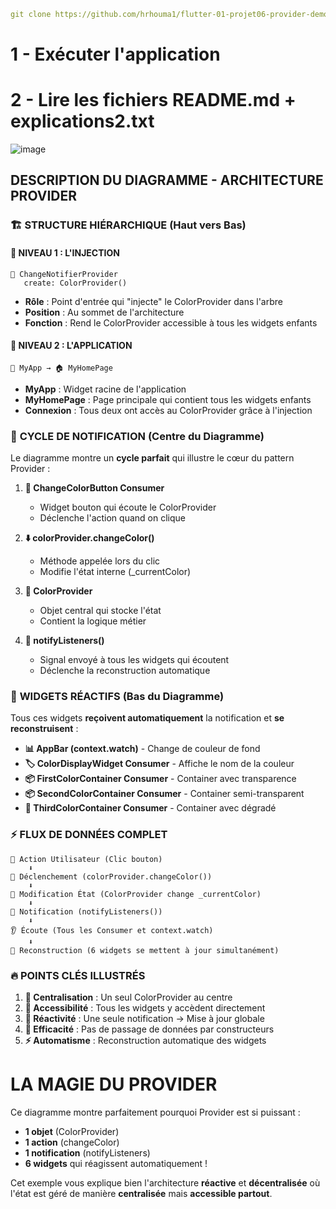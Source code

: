 
```yaml
git clone https://github.com/hrhouma1/flutter-01-projet06-provider-demo.git
```

# 1 - Exécuter l'application

# 2 - Lire les fichiers README.md + explications2.txt

![image](https://github.com/user-attachments/assets/bc730cf6-7a5d-4cf7-a9b8-75fc06ed0834)



##  **DESCRIPTION DU DIAGRAMME - ARCHITECTURE PROVIDER**

### 🏗️ **STRUCTURE HIÉRARCHIQUE (Haut vers Bas)**

#### 🔸 **NIVEAU 1 : L'INJECTION**
```
🏪 ChangeNotifierProvider
   create: ColorProvider()
```
- **Rôle** : Point d'entrée qui "injecte" le ColorProvider dans l'arbre
- **Position** : Au sommet de l'architecture
- **Fonction** : Rend le ColorProvider accessible à tous les widgets enfants

#### 🔸 **NIVEAU 2 : L'APPLICATION**
```
📱 MyApp → 🏠 MyHomePage
```
- **MyApp** : Widget racine de l'application
- **MyHomePage** : Page principale qui contient tous les widgets enfants
- **Connexion** : Tous deux ont accès au ColorProvider grâce à l'injection

### 🔄 **CYCLE DE NOTIFICATION (Centre du Diagramme)**

Le diagramme montre un **cycle parfait** qui illustre le cœur du pattern Provider :

1. **🔘 ChangeColorButton Consumer** 
   - Widget bouton qui écoute le ColorProvider
   - Déclenche l'action quand on clique

2. **⬇️ colorProvider.changeColor()**
   - Méthode appelée lors du clic
   - Modifie l'état interne (_currentColor)

3. **🎯 ColorProvider**
   - Objet central qui stocke l'état
   - Contient la logique métier

4. **📢 notifyListeners()**
   - Signal envoyé à tous les widgets qui écoutent
   - Déclenche la reconstruction automatique

### 🎨 **WIDGETS RÉACTIFS (Bas du Diagramme)**

Tous ces widgets **reçoivent automatiquement** la notification et **se reconstruisent** :

- **📊 AppBar (context.watch)** - Change de couleur de fond
- **🏷️ ColorDisplayWidget Consumer** - Affiche le nom de la couleur
- **📦 FirstColorContainer Consumer** - Container avec transparence
- **📦 SecondColorContainer Consumer** - Container semi-transparent  
- **🎨 ThirdColorContainer Consumer** - Container avec dégradé

### ⚡ **FLUX DE DONNÉES COMPLET**

```
🎯 Action Utilisateur (Clic bouton)
    ⬇️
🔄 Déclenchement (colorProvider.changeColor())
    ⬇️
🏪 Modification État (ColorProvider change _currentColor)
    ⬇️
📢 Notification (notifyListeners())
    ⬇️
👂 Écoute (Tous les Consumer et context.watch)
    ⬇️
🎨 Reconstruction (6 widgets se mettent à jour simultanément)
```

### 🔥 **POINTS CLÉS ILLUSTRÉS**

1. **🏪 Centralisation** : Un seul ColorProvider au centre
2. **🔗 Accessibilité** : Tous les widgets y accèdent directement
3. **📢 Réactivité** : Une seule notification → Mise à jour globale
4. **🎯 Efficacité** : Pas de passage de données par constructeurs
5. **⚡ Automatisme** : Reconstruction automatique des widgets

# **LA MAGIE DU PROVIDER**

Ce diagramme montre parfaitement pourquoi Provider est si puissant :
- **1 objet** (ColorProvider) 
- **1 action** (changeColor)
- **1 notification** (notifyListeners)
- **6 widgets** qui réagissent automatiquement !

Cet exemple vous explique bien l'architecture **réactive** et **décentralisée** où l'état est géré de manière **centralisée** mais **accessible partout**.
